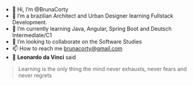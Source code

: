 - 👋 Hi, I’m @BrunaCorty
- 👀 I’m a brazilian Architect and Urban Designer learning Fullstack Development.
- 🌱 I’m currently learning Java, Angular, Spring Boot and Deutsch Intermediate/C1
- 💞️ I’m looking to collaborate on the Software Studies
- 📫 How to reach me brunacorty@gmail.com
- 📒 **Leonardo da Vinci** said
> Learning is the only thing the mind never exhausts, never fears and never regrets
<!---
BrunaCorty/BrunaCorty is a ✨ special ✨ repository because its `README.md` (this file) appears on your GitHub profile.
You can click the Preview link to take a look at your changes.
--->
